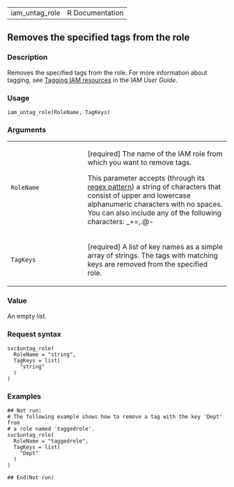 <table style="width: 100%;">
<tbody>
<tr class="odd">
<td>iam_untag_role</td>
<td style="text-align: right;">R Documentation</td>
</tr>
</tbody>
</table>

## Removes the specified tags from the role

### Description

Removes the specified tags from the role. For more information about
tagging, see [Tagging IAM
resources](https://docs.aws.amazon.com/IAM/latest/UserGuide/id_tags.html)
in the *IAM User Guide*.

### Usage

    iam_untag_role(RoleName, TagKeys)

### Arguments

<table>
<colgroup>
<col style="width: 35%" />
<col style="width: 65%" />
</colgroup>
<tbody>
<tr class="odd">
<td><code id="iam_untag_role_:_RoleName">RoleName</code></td>
<td><p>[required] The name of the IAM role from which you want to remove
tags.</p>
<p>This parameter accepts (through its <a
href="https://en.wikipedia.org/wiki/Regex">regex pattern</a>) a string
of characters that consist of upper and lowercase alphanumeric
characters with no spaces. You can also include any of the following
characters: _+=,.@-</p></td>
</tr>
<tr class="even">
<td><code id="iam_untag_role_:_TagKeys">TagKeys</code></td>
<td><p>[required] A list of key names as a simple array of strings. The
tags with matching keys are removed from the specified role.</p></td>
</tr>
</tbody>
</table>

### Value

An empty list.

### Request syntax

    svc$untag_role(
      RoleName = "string",
      TagKeys = list(
        "string"
      )
    )

### Examples

    ## Not run: 
    # The following example shows how to remove a tag with the key 'Dept' from
    # a role named 'taggedrole'.
    svc$untag_role(
      RoleName = "taggedrole",
      TagKeys = list(
        "Dept"
      )
    )

    ## End(Not run)
